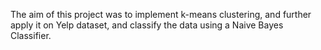 The aim of this project was to implement k-means clustering, and further apply it on Yelp dataset, and classify the data using a Naive Bayes Classifier.
